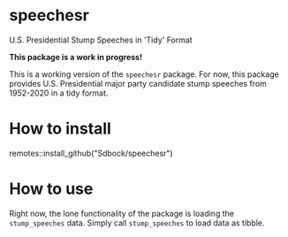 # speechesr
U.S. Presidential Stump Speeches in 'Tidy' Format

**This package is a work in progress!**

This is a working version of the `speechesr` package. For now, this package provides U.S. Presidential major party candidate stump speeches from 1952-2020 in a tidy format. 


# How to install 

remotes::install_github("Sdbock/speechesr")


# How to use

Right now, the lone functionality of the package is loading the `stump_speeches` data. Simply call `stump_speeches` to load data as tibble. 
